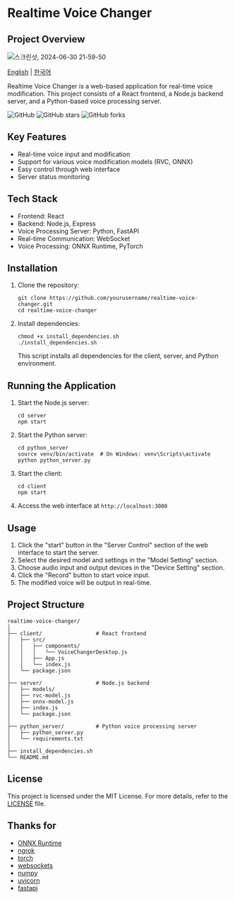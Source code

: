 # Realtime Voice Changer

## Project Overview

![스크린샷, 2024-06-30 21-59-50](https://github.com/sioaeko/OpenVoiceChanger/assets/101755125/b8dc7a42-c7f8-4729-871d-dbd0e1d370d3)

[English](https://github.com/sioaeko/OpenVoiceChanger/blob/main/README.md) | [한국어](https://github.com/sioaeko/OpenVoiceChanger/blob/main/README_KR.md)

Realtime Voice Changer is a web-based application for real-time voice modification. This project consists of a React frontend, a Node.js backend server, and a Python-based voice processing server.

![GitHub](https://img.shields.io/github/license/sioaeko/OpenVoiceChanger)
![GitHub stars](https://img.shields.io/github/stars/sioaeko/OpenVoiceChanger)
![GitHub forks](https://img.shields.io/github/forks/sioaeko/OpenVoiceChanger)

## Key Features

- Real-time voice input and modification
- Support for various voice modification models (RVC, ONNX)
- Easy control through web interface
- Server status monitoring

## Tech Stack

- Frontend: React
- Backend: Node.js, Express
- Voice Processing Server: Python, FastAPI
- Real-time Communication: WebSocket
- Voice Processing: ONNX Runtime, PyTorch

## Installation

1. Clone the repository:
   ```
   git clone https://github.com/yourusername/realtime-voice-changer.git
   cd realtime-voice-changer
   ```

2. Install dependencies:
   ```
   chmod +x install_dependencies.sh
   ./install_dependencies.sh
   ```
   This script installs all dependencies for the client, server, and Python environment.

## Running the Application

1. Start the Node.js server:
   ```
   cd server
   npm start
   ```

2. Start the Python server:
   ```
   cd python_server
   source venv/bin/activate  # On Windows: venv\Scripts\activate
   python python_server.py
   ```

3. Start the client:
   ```
   cd client
   npm start
   ```

4. Access the web interface at `http://localhost:3000`

## Usage

1. Click the "start" button in the "Server Control" section of the web interface to start the server.
2. Select the desired model and settings in the "Model Setting" section.
3. Choose audio input and output devices in the "Device Setting" section.
4. Click the "Record" button to start voice input.
5. The modified voice will be output in real-time.

## Project Structure

```
realtime-voice-changer/
│
├── client/                 # React frontend
│   ├── src/
│   │   ├── components/
│   │   │   └── VoiceChangerDesktop.js
│   │   ├── App.js
│   │   └── index.js
│   └── package.json
│
├── server/                 # Node.js backend
│   ├── models/
│   ├── rvc-model.js
│   ├── onnx-model.js
│   ├── index.js
│   └── package.json
│
├── python_server/          # Python voice processing server
│   ├── python_server.py
│   └── requirements.txt
│
├── install_dependencies.sh
└── README.md
```

## License

This project is licensed under the MIT License. For more details, refer to the [LICENSE](https://github.com/sioaeko/OpenVoiceChanger/blob/main/LICENSE) file.

## Thanks for

- [ONNX Runtime](https://github.com/microsoft/onnxruntime)
- [ngrok](https://ngrok.com/)
- [torch](https://pytorch.org/)
- [websockets](https://pypi.org/project/websockets/)
- [numpy](https://numpy.org/)
- [uvicorn](https://www.uvicorn.org/)
- [fastapi](https://fastapi.tiangolo.com/ko/)

